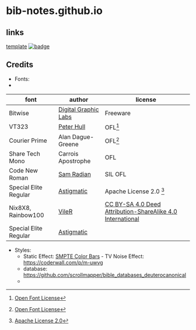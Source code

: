 # bib-notes.github.io
## links

[template](https://bib-notes.github.io/html/template.html)
[![badge](https://custom-icon-badges.demolab.com/static/v1?logo=html&&label&message=bib-notes.github.io&color=purple)](https://github.com/bib-notes/bib-notes.github.io/html/index.html)

## Credits
- Fonts:
- 
| font | author | license | 
| ---- | ------ | ------- |
| Bitwise| [Digital Graphic Labs](https://www.1001fonts.com/users/digitalgraphiclabs/) | Freeware
| VT323 | [Peter Hull](https://fonts.google.com/?query=Peter%20Hull) | OFL[^1]|
| Courier Prime | Alan Dague-Greene | OFL[^1] |
| Share Tech Mono | Carrois Apostrophe | OFL |
| Code New Roman | [Sam Radian](https://www.1001fonts.com/users/samradian/)| SIL OFL |
| Special Elite Regular | [Astigmatic](https://www.1001fonts.com/users/astigmatic/)  | Apache License 2.0 [^2] |
|Nix8X8, Rainbow100 | [VileR](https://int10h.org) | [ CC BY-SA 4.0 Deed Attribution-ShareAlike 4.0 International ](https://creativecommons.org/licenses/by-sa/4.0/) 
| Special Elite Regular | [Astigmatic](https://fonts.google.com/specimen/Special+Elite/about?query=special)
- Styles:
  - Static Effect: [SMPTE Color Bars](https://codepen.io/joeyhoer/pen/AaOBdr) - TV Noise Effect: https://coderwall.com/p/m-uwvg
  - database: https://github.com/scrollmapper/bible_databases_deuterocanonical
  - 

[^1]: [Open Font License](https://scripts.sil.org/cms/scripts/page.php?site_id=nrsi&id=OFL)
[^2]: [Apache License 2.0](http://www.apache.org/licenses/LICENSE-2.0.html)
